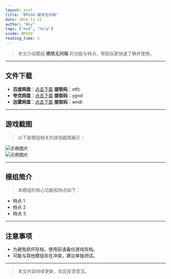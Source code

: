 ```yaml
---
layout: post
title: "BM168 建筑无间隔"
date: 2024-11-21
author: "Bny"
tags: ["mod", "help"]
scode: BM168
reading_time: 5
---
```


> 本文介绍模组 **建筑无间隔** 的功能与特点，帮助玩家快速了解并使用。

---





## 文件下载
- **百度网盘**：[点击下载](https://pan.baidu.com/s/1YoAlDFb4pOHoeIDUPVATYg?pwd=otfc)  **提取码**：otfc  
- **夸克网盘**：[点击下载](https://pan.quark.cn/s/1fd43efbb733?pwd=ygnd)  **提取码**：ygnd  
- **迅雷网盘**：[点击下载](https://pan.xunlei.com/s/VOCCbh76IL7qD5IUvE-GKowVA1?pwd=wndr)  **提取码**：wndr  

---

## 游戏截图
> 以下是模组相关的游戏截图展示：

![示例图片](https://example.com/screenshot1.jpg)  
![示例图片](https://example.com/screenshot2.jpg)

---

## 模组简介
> 本模组的核心功能和特点如下：
- 特点 1
- 特点 2
- 特点 3

---

## 注意事项
- 为避免损坏存档，使用前请备份游戏存档。
- 可能与其他模组存在冲突，建议单独测试。

---

> 本文内容持续更新，欢迎反馈意见。
